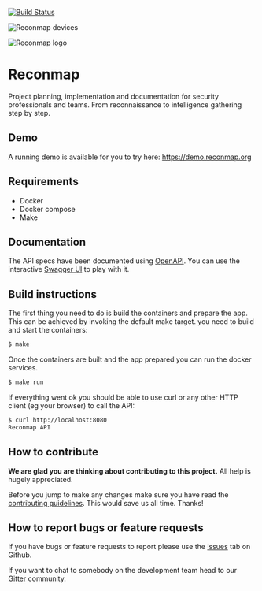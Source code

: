 
[![Build Status](https://travis-ci.org/reconmap/api-backend.svg?branch=master)](https://travis-ci.org/reconmap/api-backend)


![Reconmap devices](https://pasteall.org/media/2/0/204759e8714dc1def4209d10b3370c4d.png)

![Reconmap logo](https://pasteall.org/media/4/7/4780c30723f90cfd56ec0d056555b7e6.png) 


# Reconmap

Project planning, implementation and documentation for security professionals and teams. From reconnaissance to intelligence gathering step by step.

## Demo

A running demo is available for you to try here: https://demo.reconmap.org

## Requirements

- Docker
- Docker compose
- Make

## Documentation

The API specs have been documented using [OpenAPI](openapi.yaml). You can use the interactive [Swagger UI](https://petstore.swagger.io/?url=https://raw.githubusercontent.com/Reconmap/api-backend/master/openapi.yaml) to play with it.

## Build instructions

The first thing you need to do is build the containers and prepare the app. This can be achieved by invoking the default make target.
you need to build and start the containers:

```sh
$ make
```

Once the containers are built and the app prepared you can run the docker services.

```sh
$ make run
```

If everything went ok you should be able to use curl or any other HTTP client (eg your browser) to call the API:

```sh
$ curl http://localhost:8080
Reconmap API
```

## How to contribute

**We are glad you are thinking about contributing to this project.** All help is hugely appreciated.

Before you jump to make any changes make sure you have read the [contributing guidelines](CONTRIBUTING.md). This would save us all time. Thanks!

## How to report bugs or feature requests

If you have bugs or feature requests to report please use the [issues](https://github.com/reconmap/application/issues) tab on Github.

If you want to chat to somebody on the development team head to our [Gitter](https://gitter.im/reconmap/community) community.
